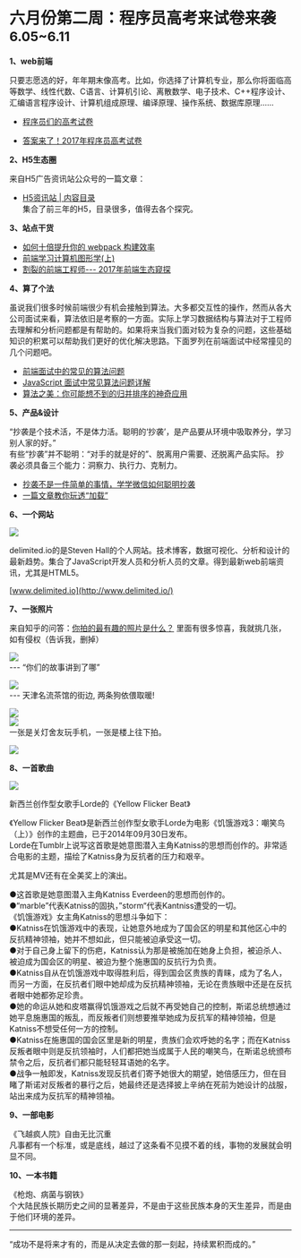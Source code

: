 

# 六月份第二周：程序员高考来试卷来袭 <small>6.05~6.11</small>

__1、web前端__    
  
只要志愿选的好，年年期末像高考。比如，你选择了计算机专业，那么你将面临高等数学、线性代数、C语言、计算机引论、离散数学、电子技术、C++程序设计、汇编语言程序设计、计算机组成原理、编译原理、操作系统、数据库原理……

- [程序员们的高考试卷](http://mp.weixin.qq.com/s/QW4xZ5mN_ftwqgVq7sr3Kg)  

- [答案来了！2017年程序员高考试卷](http://www.weimeixi.com/5012104/20170608A0AML800.html)  

__2、H5生态圈__   
   
来自H5广告资讯站公众号的一篇文章：    
- [H5资讯站 | 内容目录](http://mp.weixin.qq.com/s/hVpNbNMVUrIerOSvAiXRYw)  
集合了前三年的H5，目录很多，值得去各个探究。    
    
__3、站点干货__  

- [如何十倍提升你的 webpack 构建效率](https://segmentfault.com/a/1190000005770042)  
- [前端学习计算机图形学(上)](https://zhuanlan.zhihu.com/p/25442805)     
- [割裂的前端工程师--- 2017年前端生态窥探](https://zhuanlan.zhihu.com/p/23858051)  

__4、算了个法__   

虽说我们很多时候前端很少有机会接触到算法。大多都交互性的操作，然而从各大公司面试来看，算法依旧是考察的一方面。实际上学习数据结构与算法对于工程师去理解和分析问题都是有帮助的。如果将来当我们面对较为复杂的问题，这些基础知识的积累可以帮助我们更好的优化解决思路。下面罗列在前端面试中经常撞见的几个问题吧。  

- [前端面试中的常见的算法问题](http://www.cnblogs.com/libin-1/p/5998870.html)  
- [JavaScript 面试中常见算法问题详解](http://web.jobbole.com/90428/)  
- [算法之美：你可能想不到的归并排序的神奇应用](http://web.jobbole.com/86140/)  

__5、产品&设计__   

“抄袭是个技术活，不是体力活。聪明的‘抄袭’，是产品要从环境中吸取养分，学习别人家的好。”   
有些“抄袭”并不聪明：“对手的就是好的”、脱离用户需要、还脱离产品实际。 
抄袭必须具备三个能力：洞察力、执行力、克制力。  

- [抄袭不是一件简单的事情，学学微信如何聪明抄袭](http://mp.weixin.qq.com/s/RxUUztAH0nUEF7ICEvM0gA)    
- [一篇文章教你玩透“加载”](http://www.sohu.com/a/146668176_225746 )        
 
__6、一个网站__
  
![](https://github.com/bluezhan/weeky/raw/master/docs/img/62-1.png)   

delimited.io的是Steven Hall的个人网站。技术博客，数据可视化、分析和设计的最新趋势。集合了JavaScript开发人员和分析人员的文章。得到最新web前端资讯，尤其是HTML5。   

[www.delimited.io](http://www.delimited.io/)  

__7、一张照片__   

来自知乎的问答：[你拍的最有趣的照片是什么？](https://www.zhihu.com/question/39080952) 
里面有很多惊喜，我就挑几张，如有侵权（告诉我，删掉）  

![](https://github.com/bluezhan/weeky/raw/master/docs/img/62-2.jpg)   
--- “你们的故事讲到了哪”  

![](https://github.com/bluezhan/weeky/raw/master/docs/img/62-3.jpg)  
--- 天津名流茶馆的街边, 两条狗依偎取暖!  

![](https://github.com/bluezhan/weeky/raw/master/docs/img/62-4.jpg)  
![](https://github.com/bluezhan/weeky/raw/master/docs/img/62-5.png)  
一张是关灯舍友玩手机，一张是楼上往下拍。  

![](https://github.com/bluezhan/weeky/raw/master/docs/img/62-6.jpg)  

__8、一首歌曲__  

![](https://github.com/bluezhan/weeky/raw/master/docs/img/62-7.jpg) 

新西兰创作型女歌手Lorde的《Yellow Flicker Beat》    

《Yellow Flicker Beat》是新西兰创作型女歌手Lorde为电影《饥饿游戏3：嘲笑鸟（上）》创作的主题曲，已于2014年09月30日发布。  
Lorde在Tumblr上说写这首歌是她意图潜入主角Katniss的思想而创作的。非常适合电影的主题，描绘了Katniss身为反抗者的压力和艰辛。  

尤其是MV还有在全美奖上的演出。  

●这首歌是她意图潜入主角Katniss Everdeen的思想而创作的。   
●“marble”代表Katniss的固执，”storm“代表Kantniss遭受的一切。  
《饥饿游戏》女主角Katniss的思想斗争如下：  
●Katniss在饥饿游戏中的表现，让她意外地成为了国会区的明星和其他区心中的反抗精神领袖，她并不想如此，但只能被迫承受这一切。  
●对于自己身上留下的伤疤，Katniss认为那是被施加在她身上负担，被迫杀人、被迫成为国会区的明星、被迫为整个施惠国的反抗行为负责。   
●Katniss自从在饥饿游戏中取得胜利后，得到国会区贵族的青睐，成为了名人，而另一方面，在反抗者们眼中她却成为反抗精神领袖，无论在贵族眼中还是在反抗者眼中她都弥足珍贵。  
●她的命运从她和皮塔赢得饥饿游戏之后就不再受她自己的控制，斯诺总统想通过她平息施惠国的叛乱，而反叛者们则想要推举她成为反抗军的精神领袖，但是Katniss不想受任何一方的控制。  
●Katniss在施惠国的国会区里是新的明星，贵族们会欢呼她的名字；而在Katniss反叛者眼中则是反抗领袖时，人们都把她当成属于人民的嘲笑鸟，在斯诺总统颁布禁令之后，反抗者们都只能轻轻耳语她的名字。  
●战争一触即发，Katniss发现反抗者们寄予她很大的期望，她倍感压力，但在目睹了斯诺对反叛者的暴行之后，她最终还是选择披上辛纳在死前为她设计的战服，站出来成为反抗军的精神领袖。   


__9、一部电影__   

《飞越疯人院》自由无比沉重  
凡事都有一个标准，或是底线，越过了这条看不见摸不着的线，事物的发展就会明显不同。

__10、一本书籍__ 

《枪炮、病菌与钢铁》    
个大陆民族长期历史之间的显著差异，不是由于这些民族本身的天生差异，而是由于他们环境的差异。

-------------------

“成功不是将来才有的，而是从决定去做的那一刻起，持续累积而成的。”


